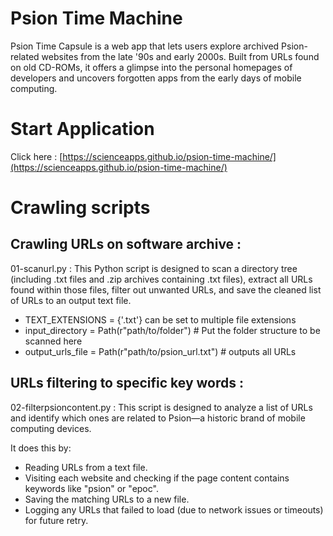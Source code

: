 # Psion Time Machine

Psion Time Capsule is a web app that lets users explore archived Psion-related websites from the late '90s and early 2000s. Built from URLs found on old CD-ROMs, it offers a glimpse into the personal homepages of developers and uncovers forgotten apps from the early days of mobile computing.

# Start Application

Click here : [https://scienceapps.github.io/psion-time-machine/](https://scienceapps.github.io/psion-time-machine/)

# Crawling scripts

## Crawling URLs on software archive : 

01-scanurl.py : This Python script is designed to scan a directory tree (including .txt files and .zip archives containing .txt files), extract all URLs found within those files, filter out unwanted URLs, and save the cleaned list of URLs to an output text file.

- TEXT_EXTENSIONS = {'.txt'} can be set to multiple file extensions
- input_directory = Path(r"path/to/folder") # Put the folder structure to be scanned here
- output_urls_file = Path(r"path/to/psion_url.txt") # outputs all URLs

## URLs filtering to specific key words :

02-filterpsioncontent.py : This script is designed to analyze a list of URLs and identify which ones are related to Psion—a historic brand of mobile computing devices.

It does this by:

- Reading URLs from a text file.
- Visiting each website and checking if the page content contains keywords like "psion" or "epoc".
- Saving the matching URLs to a new file.
- Logging any URLs that failed to load (due to network issues or timeouts) for future retry.
